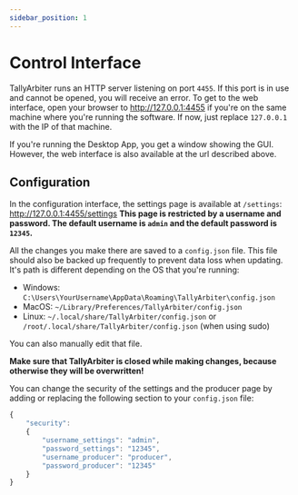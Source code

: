 ```yaml
---
sidebar_position: 1
---
```


# Control Interface

TallyArbiter runs an HTTP server listening on port `4455`. If this port is in use and cannot be opened, you will receive an error.
To get to the web interface, open your browser to http://127.0.0.1:4455 if you're on the same machine where you're running the software. If now, just replace `127.0.0.1` with the IP of that machine.

If you're running the Desktop App, you get a window showing the GUI. However, the web interface is also available at the url described above.

## Configuration

In the configuration interface, the settings page is available at `/settings`: http://127.0.0.1:4455/settings
**This page is restricted by a username and password. The default username is `admin` and the default password is `12345`.**

All the changes you make there are saved to a `config.json` file. This file should also be backed up frequently to prevent data loss when updating. It's path is different depending on the OS that you're running:

- Windows: `C:\Users\YourUsername\AppData\Roaming\TallyArbiter\config.json`
- MacOS: `~/Library/Preferences/TallyArbiter/config.json`
- Linux: `~/.local/share/TallyArbiter/config.json` or `/root/.local/share/TallyArbiter/config.json` (when using sudo)

You can also manually edit that file.

**Make sure that TallyArbiter is closed while making changes, because otherwise they will be overwritten!**

You can change the security of the settings and the producer page by adding or replacing the following section to your `config.json` file:

```javascript
{
	"security":
	{
		"username_settings": "admin",
		"password_settings": "12345",
		"username_producer": "producer",
		"password_producer": "12345"
	}
}
```
